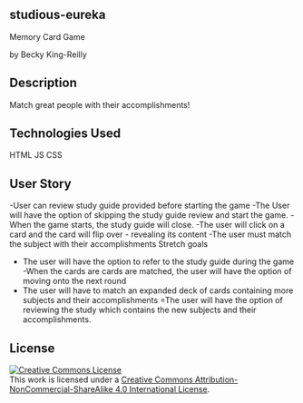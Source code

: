 ## studious-eureka
Memory Card Game 

by Becky King-Reilly

## Description
Match great people with their accomplishments!

## Technologies Used
HTML
JS
CSS


## User Story
-User can review study guide provided before starting the game
-The User will have the option of skipping the study guide review and start the game.
-When the game starts, the study guide will close.
-The user will click on a card and the card will flip over - revealing its content
-The user must match the subject with their accomplishments
Stretch goals
- The user will have the option to refer to the study guide during the game
-When the cards are cards are matched, the user will have the option of moving onto the next round
- The user will have to match an expanded deck of cards containing more subjects and their accomplishments
=The user will have the option of reviewing the study which contains the new subjects and their accomplishments.

## License
<a rel="license" href="http://creativecommons.org/licenses/by-nc-sa/4.0/"><img alt="Creative Commons License" style="border-width:0" src="https://i.creativecommons.org/l/by-nc-sa/4.0/88x31.png" /></a><br />This work is licensed under a <a rel="license" href="http://creativecommons.org/licenses/by-nc-sa/4.0/">Creative Commons Attribution-NonCommercial-ShareAlike 4.0 International License</a>.
